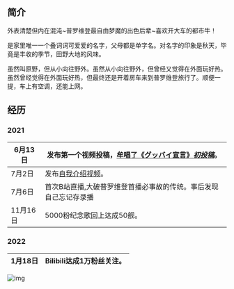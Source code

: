 ## 简介

外表清楚但内在混沌~普罗维登最自由梦魔的出色后辈~喜欢开大车的都市牛！

是家里唯一一个叠词词可爱爱的名字，父母都是单字名。对名字的印象是秋天，毕竟是丰收的季节，田野大地的风味。

虽然叫原野，但从小向往野外。虽然从小向往野外，但曾经又觉得在外面玩好热。虽然曾经觉得在外面玩好热，但最终还是开着房车来到普罗维登旅行了。顺便一提，车上有空调，还能上网。

## 经历

### 2021

| 6月13日  | 发布第一个视频投稿，[牟唱了《グッバイ宣言》*初投稿*](https://www.bilibili.com/video/BV1h44y167mf)。 |
| -------- | ------------------------------------------------------------ |
| 7月2日   | 发布[自我介绍视频](https://www.bilibili.com/video/BV1ky4y1M7Db)。 |
| 7月6日   | 首次B站直播,大破普罗维登首播必事故的传统。事后发现自己忘记存录播 |
| 11月16日 | 5000粉纪念歌回上达成50舰。                                   |

### 2022

| 1月18日 | Bilibili达成1万粉丝关注。 |
| ------- | ------------------------- |

![img](https://s2.loli.net/2022/04/30/ewmjcJnzGAl4QKN.png)